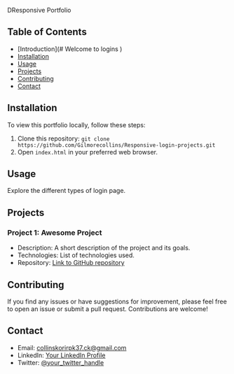 DResponsive Portfolio

## Table of Contents

- [Introduction](# Welcome to logins )
- [Installation](#installation)
- [Usage](#usage)
- [Projects](#projects)
- [Contributing](#contributing)
- [Contact](#contact)

## Installation

To view this portfolio locally, follow these steps:

1. Clone this repository: `git clone https://github.com/Gilmorecollins/Responsive-login-projects.git`
2. Open `index.html` in your preferred web browser.

## Usage

Explore the different types of login page.

## Projects

### Project 1: Awesome Project

- Description: A short description of the project and its goals.
- Technologies: List of technologies used.
- Repository: [Link to GitHub repository](https://github.com/Gilmorecollins/Responsive-login-projects)

## Contributing

If you find any issues or have suggestions for improvement, please feel free to open an issue or submit a pull request. Contributions are welcome!


## Contact

- Email: collinskorirpk37.ck@gmail.com
- LinkedIn: [Your LinkedIn Profile](https://www.linkedin.com/in/gilmore-collins-0456a3245/)
- Twitter: [@your_twitter_handle](https://twitter.com/_korir_)


